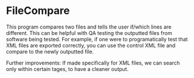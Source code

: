 # FileCompare
This program compares two files and tells the user if/which lines are different. This can be helpful with QA testing the outputted files from software being tested. For example, if one were to programatically test that XML files are exported correctly, you can use the control XML file and compare to the newly outputted file. 

Further improvements:
If made specifically for XML files, we can search only within certain tages, to have a cleaner output. 
